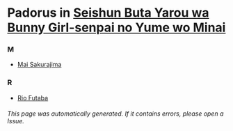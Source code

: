 # Padorus in [Seishun Buta Yarou wa Bunny Girl-senpai no Yume wo Minai](https://myanimelist.net/manga/92182/Seishun_Buta_Yarou_wa_Bunny_Girl-senpai_no_Yume_wo_Minai)

### M
* [Mai Sakurajima](https://github.com/shadow578/Project-Padoru/blob/master/table-of-contents/characters/MaiSakurajima.md)

### R
* [Rio Futaba](https://github.com/shadow578/Project-Padoru/blob/master/table-of-contents/characters/RioFutaba.md)

###### This page was automatically generated. If it contains errors, please open a Issue.
